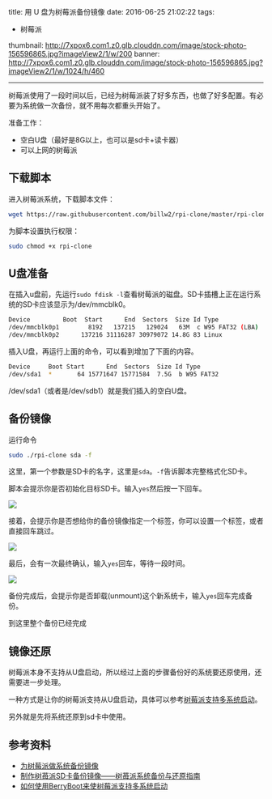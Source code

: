 title: 用 U 盘为树莓派备份镜像
date: 2016-06-25 21:02:22
tags: 
- 树莓派

thumbnail: http://7xpox6.com1.z0.glb.clouddn.com/image/stock-photo-156596865.jpg?imageView2/1/w/200
banner: http://7xpox6.com1.z0.glb.clouddn.com/image/stock-photo-156596865.jpg?imageView2/1/w/1024/h/460 

---


树莓派使用了一段时间以后，已经为树莓派装了好多东西，也做了好多配置。有必要为系统做一次备份，就不用每次都重头开始了。

<!-- more -->

准备工作：
- 空白U盘（最好是8G以上，也可以是sd卡+读卡器）
- 可以上网的树莓派

## 下载脚本

进入树莓派系统，下载脚本文件：

```bash
wget https://raw.githubusercontent.com/billw2/rpi-clone/master/rpi-clone
```

为脚本设置执行权限：

```bash
sudo chmod +x rpi-clone
```

## U盘准备

在插入u盘前，先运行`sudo fdisk -l`查看树莓派的磁盘。SD卡插槽上正在运行系统的SD卡应该显示为/dev/mmcblk0。

```bash
Device         Boot  Start      End  Sectors  Size Id Type
/dev/mmcblk0p1        8192   137215   129024   63M  c W95 FAT32 (LBA)
/dev/mmcblk0p2      137216 31116287 30979072 14.8G 83 Linux
```

插入U盘，再运行上面的命令，可以看到增加了下面的内容。

```bash
Device     Boot Start      End  Sectors  Size Id Type
/dev/sda1  *       64 15771647 15771584  7.5G  b W95 FAT32
```

/dev/sda1（或者是/dev/sdb1）就是我们插入的空白U盘。

## 备份镜像

运行命令

```bash
sudo ./rpi-clone sda -f
```

这里，第一个参数是SD卡的名字，这里是`sda`。`-f`告诉脚本完整格式化SD卡。

脚本会提示你是否初始化目标SD卡。输入`yes`然后按一下回车。

![](http://7xpox6.com1.z0.glb.clouddn.com/image/raspberry_backup_1.png)

接着，会提示你是否想给你的备份镜像指定一个标签，你可以设置一个标签，或者直接回车跳过。

![](http://7xpox6.com1.z0.glb.clouddn.com/image/raspberry_backup_2.png)

最后，会有一次最终确认，输入`yes`回车，等待一段时间。

![](http://7xpox6.com1.z0.glb.clouddn.com/image/raspberry_backup_3.png)

备份完成后，会提示你是否卸载(unmount)这个新系统卡，输入`yes`回车完成备份。

到这里整个备份已经完成

## 镜像还原

树莓派本身不支持从U盘启动，所以经过上面的步骤备份好的系统要还原使用，还需要进一步处理。

一种方式是让你的树莓派支持从U盘启动，具体可以参考[树莓派支持多系统启动](http://www.geekfan.net/5244/)。

另外就是先将系统还原到sd卡中使用。

## 参考资料

- [为树莓派做系统备份镜像](http://shumeipai.nxez.com/2014/06/01/do-system-backup-image-of-raspberry-pi-for-linux-or-mac.html)
- [制作树苺派SD卡备份镜像——树苺派系统备份与还原指南](http://blog.lxx1.com/1450)
- [如何使用BerryBoot来使树莓派支持多系统启动](http://www.geekfan.net/5244/)
